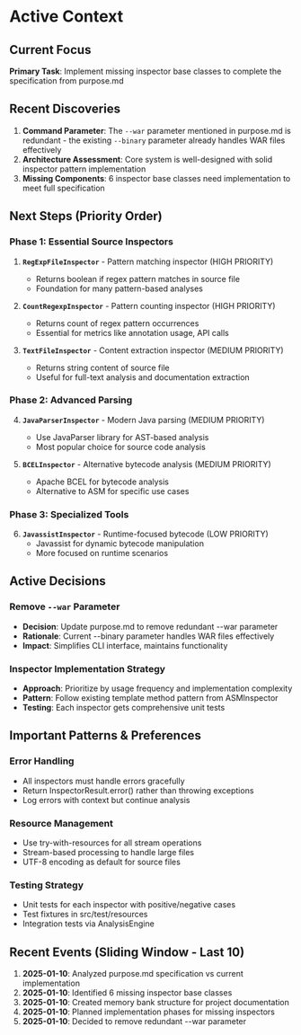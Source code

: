 # Active Context

## Current Focus
**Primary Task**: Implement missing inspector base classes to complete the specification from purpose.md

## Recent Discoveries
1. **Command Parameter**: The `--war` parameter mentioned in purpose.md is redundant - the existing `--binary` parameter already handles WAR files effectively
2. **Architecture Assessment**: Core system is well-designed with solid inspector pattern implementation
3. **Missing Components**: 6 inspector base classes need implementation to meet full specification

## Next Steps (Priority Order)

### Phase 1: Essential Source Inspectors
1. **`RegExpFileInspector`** - Pattern matching inspector (HIGH PRIORITY)
   - Returns boolean if regex pattern matches in source file
   - Foundation for many pattern-based analyses
   
2. **`CountRegexpInspector`** - Pattern counting inspector (HIGH PRIORITY)
   - Returns count of regex pattern occurrences
   - Essential for metrics like annotation usage, API calls
   
3. **`TextFileInspector`** - Content extraction inspector (MEDIUM PRIORITY)
   - Returns string content of source file
   - Useful for full-text analysis and documentation extraction

### Phase 2: Advanced Parsing
4. **`JavaParserInspector`** - Modern Java parsing (MEDIUM PRIORITY)
   - Use JavaParser library for AST-based analysis
   - Most popular choice for source code analysis
   
5. **`BCELInspector`** - Alternative bytecode analysis (MEDIUM PRIORITY)
   - Apache BCEL for bytecode analysis
   - Alternative to ASM for specific use cases

### Phase 3: Specialized Tools
6. **`JavassistInspector`** - Runtime-focused bytecode (LOW PRIORITY)
   - Javassist for dynamic bytecode manipulation
   - More focused on runtime scenarios

## Active Decisions

### Remove `--war` Parameter
- **Decision**: Update purpose.md to remove redundant --war parameter
- **Rationale**: Current --binary parameter handles WAR files effectively
- **Impact**: Simplifies CLI interface, maintains functionality

### Inspector Implementation Strategy
- **Approach**: Prioritize by usage frequency and implementation complexity
- **Pattern**: Follow existing template method pattern from ASMInspector
- **Testing**: Each inspector gets comprehensive unit tests

## Important Patterns & Preferences

### Error Handling
- All inspectors must handle errors gracefully
- Return InspectorResult.error() rather than throwing exceptions
- Log errors with context but continue analysis

### Resource Management
- Use try-with-resources for all stream operations
- Stream-based processing to handle large files
- UTF-8 encoding as default for source files

### Testing Strategy
- Unit tests for each inspector with positive/negative cases
- Test fixtures in src/test/resources
- Integration tests via AnalysisEngine

## Recent Events (Sliding Window - Last 10)
1. **2025-01-10**: Analyzed purpose.md specification vs current implementation
2. **2025-01-10**: Identified 6 missing inspector base classes  
3. **2025-01-10**: Created memory bank structure for project documentation
4. **2025-01-10**: Planned implementation phases for missing inspectors
5. **2025-01-10**: Decided to remove redundant --war parameter
